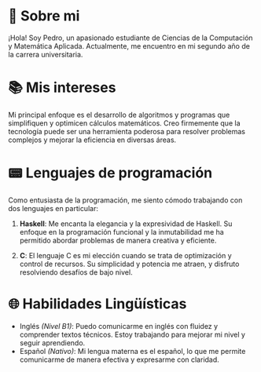 # 📖 Sobre mi
¡Hola! Soy Pedro, un apasionado estudiante de Ciencias de la Computación y Matemática Aplicada. Actualmente, me encuentro en mi segundo año de la carrera universitaria.

# 📚 Mis intereses
Mi principal enfoque es el desarrollo de algoritmos y programas que simplifiquen y optimicen cálculos matemáticos. Creo firmemente que la tecnología puede ser una herramienta poderosa para resolver problemas complejos y mejorar la eficiencia en diversas áreas.


# 📟 Lenguajes de programación
Como entusiasta de la programación, me siento cómodo trabajando con dos lenguajes en particular:
1. **Haskell**: Me encanta la elegancia y la expresividad de Haskell. Su enfoque en la programación funcional y la inmutabilidad me ha permitido abordar problemas de manera creativa y eficiente.

2. **C**: El lenguaje C es mi elección cuando se trata de optimización y control de recursos. Su simplicidad y potencia me atraen, y disfruto resolviendo desafíos de bajo nivel.

# 🌐 Habilidades Lingüísticas
- Inglés *(Nivel B1)*: Puedo comunicarme en inglés con fluidez y comprender textos técnicos. Estoy trabajando para mejorar mi nivel y seguir aprendiendo.
- Español *(Nativo)*: Mi lengua materna es el español, lo que me permite comunicarme de manera efectiva y expresarme con claridad.
